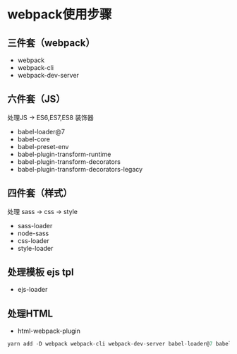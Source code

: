 # webpack使用步骤

## 三件套（webpack）

- webpack
- webpack-cli
- webpack-dev-server

## 六件套（JS）

处理JS -> ES6,ES7,ES8 装饰器

- babel-loader@7
- babel-core
- babel-preset-env
- babel-plugin-transform-runtime
- babel-plugin-transform-decorators
- babel-plugin-transform-decorators-legacy

## 四件套（样式）

处理 sass -> css -> style

- sass-loader
- node-sass
- css-loader
- style-loader

## 处理模板 ejs tpl

- ejs-loader

## 处理HTML

- html-webpack-plugin

```js
yarn add -D webpack webpack-cli webpack-dev-server babel-loader@7 babel-core babel-preset-env babel-plugin-transform-runtime babel-plugin-transform-decorators babel-plugin-transform-decorators-legacy sass-loader node-sass css-loader style-loader ejs-loader html-webpack-plugin --registry=https://registry.npm.taobao.org
```
